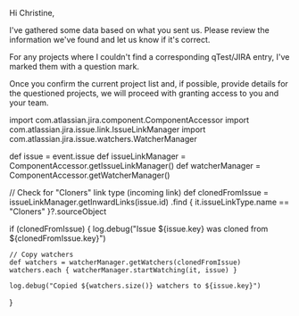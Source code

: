 Hi Christine,

I've gathered some data based on what you sent us. Please review the information we've found and let us know if it's correct.

For any projects where I couldn't find a corresponding qTest/JIRA entry, I've marked them with a question mark.

Once you confirm the current project list and, if possible, provide details for the questioned projects, we will proceed with granting access to you and your team.

import com.atlassian.jira.component.ComponentAccessor
import com.atlassian.jira.issue.link.IssueLinkManager
import com.atlassian.jira.issue.watchers.WatcherManager

def issue = event.issue
def issueLinkManager = ComponentAccessor.getIssueLinkManager()
def watcherManager = ComponentAccessor.getWatcherManager()

// Check for "Cloners" link type (incoming link)
def clonedFromIssue = issueLinkManager.getInwardLinks(issue.id)
    .find { it.issueLinkType.name == "Cloners" }?.sourceObject

if (clonedFromIssue) {
    log.debug("Issue ${issue.key} was cloned from ${clonedFromIssue.key}")

    // Copy watchers
    def watchers = watcherManager.getWatchers(clonedFromIssue)
    watchers.each { watcherManager.startWatching(it, issue) }

    log.debug("Copied ${watchers.size()} watchers to ${issue.key}")
}
